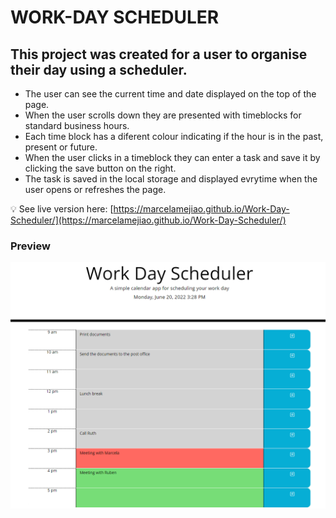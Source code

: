 # **WORK-DAY SCHEDULER**

## **This project was created for a user to organise their day using a scheduler.**
 
* The user can see the current time and date displayed on the top of the page.
* When the user scrolls down they are presented with timeblocks for standard business hours.
* Each time block has a diferent colour indicating if the hour is in the past, present or future. 
* When the user clicks in a timeblock they can enter a task and save it by clicking the save button on the right.
* The task is saved in the local storage and displayed evrytime when the user opens or refreshes the page.


💡 See live version here: [https://marcelamejiao.github.io/Work-Day-Scheduler/](https://marcelamejiao.github.io/Work-Day-Scheduler/)

### **Preview**

![WORK-DAY SCHEDULER](./assets/images/scheduler.png)